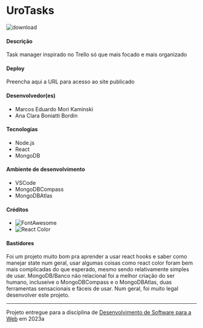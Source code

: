 # UroTasks
![download](https://github.com/elc1090/project3-urotasks/assets/78169543/f61faf00-f329-4a28-8a26-9e4fbd3f823f)

#### Descrição
Task manager inspirado no Trello só que mais focado e mais organizado

#### Deploy
Preencha aqui a URL para acesso ao site publicado

#### Desenvolvedor(es)
- Marcos Eduardo Mori Kaminski
- Ana Clara Boniatti Bordin

#### Tecnologias
- Node.js
- React
- MongoDB

#### Ambiente de desenvolvimento
- VSCode
- MongoDBCompass
- MongoDBAtlas

#### Créditos
- ![FontAwesome](https://fontawesome.com/start)
- ![React Color](https://casesandberg.github.io/react-color/)

#### Bastidores
Foi um projeto muito bom pra aprender a usar react hooks e saber como manejar state num geral, usar algumas coisas como react color foram bem mais complicadas do que esperado, mesmo sendo relativamente simples de usar. MongoDB/Banco não relacional foi a melhor criação do ser humano, incluseive o MongoDBCompass e o MongoDBAtlas, duas ferramentas sensacionais e fáceis de usar. Num geral, foi muito legal desenvolver este projeto.

---
Projeto entregue para a disciplina de [Desenvolvimento de Software para a Web](http://github.com/andreainfufsm/elc1090-2023a) em 2023a
